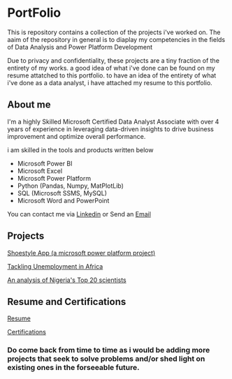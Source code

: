 # PortFolio

This is repository contains a collection of the projects i've worked on. The aaim of the repository in general is to diaplay my competencies in the fields of Data Analysis and Power Platform Development

Due to privacy and confidentiality, these projects are a tiny fraction of the entirety of my works. a good idea of what i've done can be found on my resume attatched to this portfolio.
to have an idea of the entirety of what i've done as a data analyst, i have attached my resume to this portfolio.

## About me

I'm a highly Skilled Microsoft Certified Data Analyst Associate with over 4 years of experience in leveraging data-driven insights to drive business improvement and optimize overall performance. 

i am skilled in the tools and products written below
- Microsoft Power BI
- Microsoft Excel
- Microsoft Power Platform
- Python (Pandas, Numpy, MatPlotLib)
- SQL (Microsoft SSMS, MySQL)
- Microsoft Word and PowerPoint

You can contact me via [Linkedin](https://www.linkedin.com/in/asoh-eloka-603700221) or Send an [Email](asoheloka@gmail.com)

## Projects

[Shoestyle App (a microsoft power platform project)](https://github.com/eloka11222/Shoe-Styles-app)

[Tackling Unemployment in Africa](https://github.com/eloka11222/Unemployment-in-Africa)

[An analysis of Nigeria's Top 20 scientists](https://github.com/eloka11222/Nigeria-s-Top-50-Scientists)

## Resume and Certifications

[Resume](https://drive.google.com/file/d/14B17-_rr-3GCp6wXPoXTAw8zPxUFp5Bj/view?usp=drive_link)

[Certifications](https://github.com/eloka11222/Certifications)

### Do come back from time to time as i would be adding more projects that seek to solve problems and/or shed light on existing ones in the forseeable future. 

